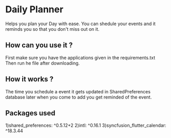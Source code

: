 # Daily Planner

Helps you plan your Day with ease. You can shedule your events and it reminds you so that you don't miss out on it.

## How can you use it ?

First make sure you have the applications given in the requirements.txt
Then run he file after downloading.

## How it works ?

The time you schedule a event it gets updated in SharedPreferences database later when you come to add you get reminded of the event.

## Packages used
1)shared_preferences: ^0.5.12+2
2)intl: ^0.16.1
3)syncfusion_flutter_calendar: ^18.3.44


